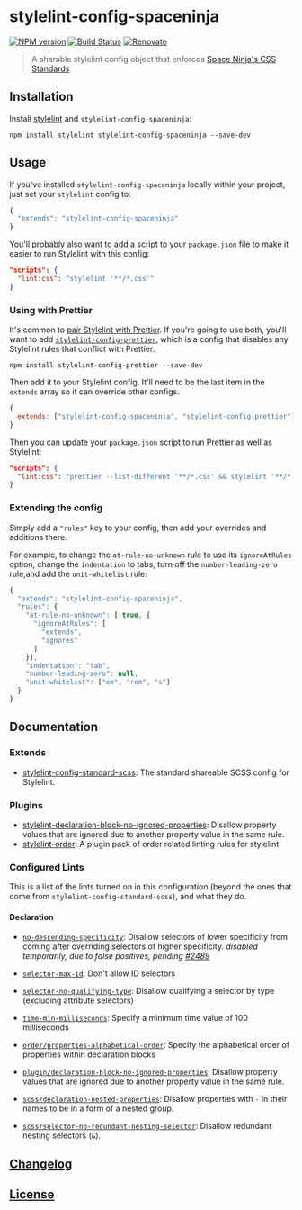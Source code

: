 # stylelint-config-spaceninja

[![NPM version](http://img.shields.io/npm/v/stylelint-config-spaceninja.svg)](https://www.npmjs.org/package/stylelint-config-spaceninja) [![Build Status](https://github.com/spaceninja/stylelint-config-spaceninja/workflows/CI/badge.svg)](https://github.com/spaceninja/stylelint-config-spaceninja/actions?query=workflow%3ACI) [![Renovate](https://img.shields.io/badge/renovate-enabled-brightgreen.svg)](https://renovatebot.com)

> A sharable stylelint config object that enforces [Space Ninja's CSS Standards](https://github.com/spaceninja/css-standards)

## Installation

Install [stylelint](https://stylelint.io/) and `stylelint-config-spaceninja`:

```
npm install stylelint stylelint-config-spaceninja --save-dev
```

## Usage

If you've installed `stylelint-config-spaceninja` locally within your project, just set your `stylelint` config to:

```js
{
  "extends": "stylelint-config-spaceninja"
}
```

You'll probably also want to add a script to your `package.json` file to make it easier to run Stylelint with this config:

```json
"scripts": {
  "lint:css": "stylelint '**/*.css'"
}
```

### Using with Prettier

It's common to [pair Stylelint with Prettier](https://prettier.io/docs/en/integrating-with-linters.html#stylelint). If you're going to use both, you'll want to add [`stylelint-config-prettier`](https://github.com/prettier/stylelint-config-prettier), which is a config that disables any Stylelint rules that conflict with Prettier.

```
npm install stylelint-config-prettier --save-dev
```

Then add it to your Stylelint config. It'll need to be the last item in the `extends` array so it can override other configs.

```js
{
  extends: ["stylelint-config-spaceninja", "stylelint-config-prettier"],
}
```

Then you can update your `package.json` script to run Prettier as well as Stylelint:

```json
"scripts": {
  "lint:css": "prettier --list-different '**/*.css' && stylelint '**/*.css'"
}
```

### Extending the config

Simply add a `"rules"` key to your config, then add your overrides and additions there.

For example, to change the `at-rule-no-unknown` rule to use its `ignoreAtRules` option, change the `indentation` to tabs, turn off the `number-leading-zero` rule,and add the `unit-whitelist` rule:

```js
{
  "extends": "stylelint-config-spaceninja",
  "rules": {
    "at-rule-no-unknown": [ true, {
      "ignoreAtRules": [
        "extends",
        "ignores"
      ]
    }],
    "indentation": "tab",
    "number-leading-zero": null,
    "unit-whitelist": ["em", "rem", "s"]
  }
}
```

## Documentation

### Extends

- [stylelint-config-standard-scss](https://github.com/stylelint-scss/stylelint-config-standard-scss): The standard shareable SCSS config for Stylelint.

### Plugins

- [stylelint-declaration-block-no-ignored-properties](https://github.com/kristerkari/stylelint-declaration-block-no-ignored-properties): Disallow property values that are ignored due to another property value in the same rule.
- [stylelint-order](https://github.com/hudochenkov/stylelint-order): A plugin pack of order related linting rules for stylelint.

### Configured Lints

This is a list of the lints turned on in this configuration (beyond the ones that come from `stylelint-config-standard-scss`), and what they do.

#### Declaration

- [`no-descending-specificity`](https://github.com/stylelint/stylelint/blob/master/lib/rules/no-descending-specificity/README.md): Disallow selectors of lower specificity from coming after overriding selectors of higher specificity. _disabled temporarily, due to false positives, pending [#2489](https://github.com/stylelint/stylelint/issues/2489)_
- [`selector-max-id`](https://github.com/stylelint/stylelint/blob/master/lib/rules/selector-max-id/README.md): Don't allow ID selectors
- [`selector-no-qualifying-type`](https://github.com/stylelint/stylelint/blob/master/lib/rules/selector-no-qualifying-type/README.md): Disallow qualifying a selector by type (excluding attribute selectors)
- [`time-min-milliseconds`](https://github.com/stylelint/stylelint/blob/master/lib/rules/time-min-milliseconds/README.md): Specify a minimum time value of 100 milliseconds

- [`order/properties-alphabetical-order`](https://github.com/hudochenkov/stylelint-order/blob/master/rules/properties-alphabetical-order/README.md): Specify the alphabetical order of properties within declaration blocks

- [`plugin/declaration-block-no-ignored-properties`](https://github.com/kristerkari/stylelint-declaration-block-no-ignored-properties): Disallow property values that are ignored due to another property value in the same rule.

- [`scss/declaration-nested-properties`](https://github.com/kristerkari/stylelint-scss/blob/master/src/rules/declaration-nested-properties/README.md): Disallow properties with `-` in their names to be in a form of a nested group.
- [`scss/selector-no-redundant-nesting-selector`](https://github.com/kristerkari/stylelint-scss/blob/master/src/rules/selector-no-redundant-nesting-selector/README.md): Disallow redundant nesting selectors (`&`).

## [Changelog](CHANGELOG.md)

## [License](LICENSE)
